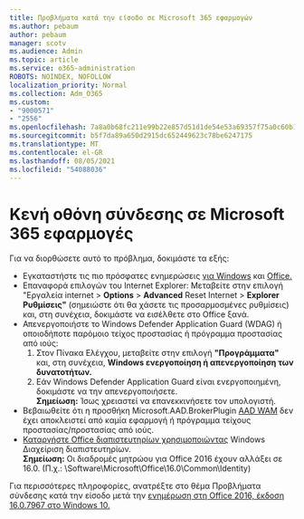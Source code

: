 ```yaml
---
title: Προβλήματα κατά την είσοδο σε Microsoft 365 εφαρμογών
ms.author: pebaum
author: pebaum
manager: scotv
ms.audience: Admin
ms.topic: article
ms.service: o365-administration
ROBOTS: NOINDEX, NOFOLLOW
localization_priority: Normal
ms.collection: Adm_O365
ms.custom:
- "9000571"
- "2556"
ms.openlocfilehash: 7a8a0b68fc211e99b22e857d51d1de54e53a69357f75a0c60b1e83078cd5b27f
ms.sourcegitcommit: b5f7da89a650d2915dc652449623c78be6247175
ms.translationtype: MT
ms.contentlocale: el-GR
ms.lasthandoff: 08/05/2021
ms.locfileid: "54088036"
---
```

# <a name="blank-sign-in-screen-in-microsoft-365-apps"></a>Κενή οθόνη σύνδεσης σε Microsoft 365 εφαρμογές

Για να διορθώσετε αυτό το πρόβλημα, δοκιμάστε τα εξής:
- Εγκαταστήστε τις πιο πρόσφατες ενημερώσεις [για Windows](https://support.microsoft.com/help/4027667/windows-10-update) και [Office.](https://support.office.com/article/update-office-and-your-computer-with-microsoft-update-2ab296f3-7f03-43a2-8e50-46de917611c5)
- Επαναφορά επιλογών του Internet Explorer: Μεταβείτε στην επιλογή "Εργαλεία internet  >  **Options**  >  **Advanced** Reset Internet  >  **Explorer Ρυθμίσεις"** (σημειώστε ότι θα χάσετε τις προσαρμοσμένες ρυθμίσεις) και, στη συνέχεια, δοκιμάστε να εισέλθετε στο Office ξανά.
- Απενεργοποιήστε το Windows Defender Application Guard (WDAG) ή οποιοδήποτε παρόμοιο τείχος προστασίας ή πρόγραμμα προστασίας από ιούς:
    1. Στον Πίνακα Ελέγχου, μεταβείτε στην επιλογή **"Προγράμματα"** και, στη συνέχεια, **Windows ενεργοποίηση ή απενεργοποίηση των δυνατοτήτων.**
    2. Εάν Windows Defender Application Guard είναι ενεργοποιημένη, δοκιμάστε να την απενεργοποιήσετε.<br/>
    **Σημείωση:** Ίσως χρειαστεί να επανεκκινήσετε τον υπολογιστή.
- Βεβαιωθείτε ότι η προσθήκη Microsoft.AAD.BrokerPlugin [AAD WAM](https://docs.microsoft.com/office365/troubleshoot/administration/connection-issue-when-sign-in-office-2016#symptom-1) δεν έχει αποκλειστεί από καμία εφαρμογή ή πρόγραμμα τείχους προστασίας/προστασίας από ιούς.
- [Καταργήστε Office διαπιστευτηρίων χρησιμοποιώντας](https://docs.microsoft.com/office/troubleshoot/error-messages/another-account-already-signed-in#step-3-clear-cached-credentials-on-the-computer) Windows Διαχείριση διαπιστευτηρίων.<br/>
    **Σημείωση:** Οι διαδρομές μητρώου για Office 2016 έχουν αλλάξει σε 16.0. (Π.χ.: \Software\Microsoft\Office\16.0\Common\Identity\)

Για περισσότερες πληροφορίες, ανατρέξτε στο θέμα Προβλήματα σύνδεσης κατά την είσοδο μετά την [ενημέρωση στη Office 2016, έκδοση 16.0.7967 στο Windows 10.](https://docs.microsoft.com/office365/troubleshoot/administration/connection-issue-when-sign-in-office-2016)